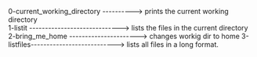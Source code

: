 0-current_working_directory ----------> prints the current working directory  
1-listit -----------------------------> lists the files in the current directory  
2-bring_me_home ----------------------> changes workig dir to home
3-listfiles---------------------------> lists all files in a long format.
